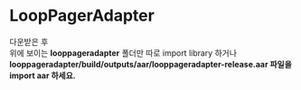 LoopPagerAdapter
========

다운받은 후<br/>
위에 보이는 <b>looppageradapter</b> 폴더만 따로 import library 하거나<br/>
<b>looppageradapter/build/outputs/aar/looppageradapter-release.aar<b> 파일을 import aar 하세요.
